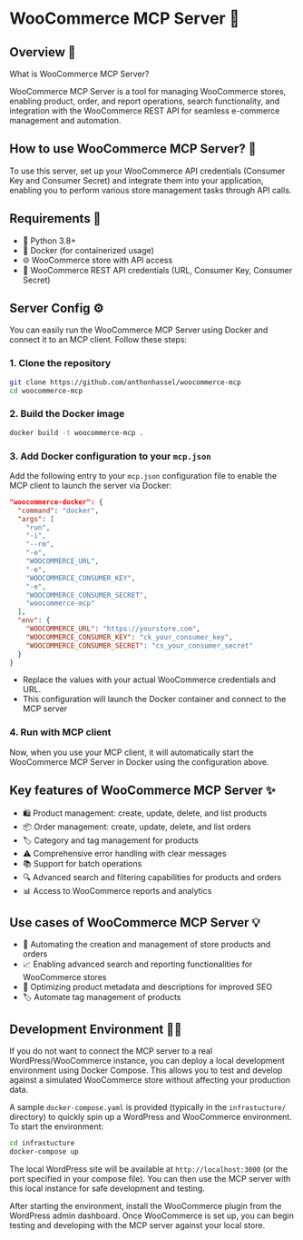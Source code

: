 # WooCommerce MCP Server 🛒

## Overview 📖
What is WooCommerce MCP Server?

WooCommerce MCP Server is a tool for managing WooCommerce stores, enabling product, order, and report operations, search functionality, and integration with the WooCommerce REST API for seamless e-commerce management and automation.

## How to use WooCommerce MCP Server? 🚀
To use this server, set up your WooCommerce API credentials (Consumer Key and Consumer Secret) and integrate them into your application, enabling you to perform various store management tasks through API calls.

## Requirements 📝

- 🐍 Python 3.8+
- 🐳 Docker (for containerized usage)
- 🌐 WooCommerce store with API access
- 🔑 WooCommerce REST API credentials (URL, Consumer Key, Consumer Secret)

## Server Config ⚙️

You can easily run the WooCommerce MCP Server using Docker and connect it to an MCP client. Follow these steps:

### 1. Clone the repository
```bash
git clone https://github.com/anthonhassel/woocommerce-mcp
cd woocommerce-mcp
```

### 2. Build the Docker image
```bash
docker build -t woocommerce-mcp .
```

### 3. Add Docker configuration to your `mcp.json`
Add the following entry to your `mcp.json` configuration file to enable the MCP client to launch the server via Docker:

```json
"woocommerce-docker": {
  "command": "docker",
  "args": [
    "run",
    "-i",
    "--rm",
    "-e",
    "WOOCOMMERCE_URL",
    "-e",
    "WOOCOMMERCE_CONSUMER_KEY",
    "-e",
    "WOOCOMMERCE_CONSUMER_SECRET",
    "woocommerce-mcp"
  ],
  "env": {
    "WOOCOMMERCE_URL": "https://yourstore.com",
    "WOOCOMMERCE_CONSUMER_KEY": "ck_your_consumer_key",
    "WOOCOMMERCE_CONSUMER_SECRET": "cs_your_consumer_secret"
  }
}
```
- Replace the values with your actual WooCommerce credentials and URL.
- This configuration will launch the Docker container and connect to the MCP server

### 4. Run with MCP client
Now, when you use your MCP client, it will automatically start the WooCommerce MCP Server in Docker using the configuration above.

## Key features of WooCommerce MCP Server ✨
- 🛍️ Product management: create, update, delete, and list products
- 📦 Order management: create, update, delete, and list orders
- 🏷️ Category and tag management for products
- ⚠️ Comprehensive error handling with clear messages
- 📚 Support for batch operations
- 🔍 Advanced search and filtering capabilities for products and orders
- 📊 Access to WooCommerce reports and analytics

## Use cases of WooCommerce MCP Server 💡
- 🤖 Automating the creation and management of store products and orders
- 📈 Enabling advanced search and reporting functionalities for WooCommerce stores
- 📝 Optimizing product metadata and descriptions for improved SEO
- 🏷️ Automate tag management of products

## Development Environment 🧑‍💻

If you do not want to connect the MCP server to a real WordPress/WooCommerce instance, you can deploy a local development environment using Docker Compose. This allows you to test and develop against a simulated WooCommerce store without affecting your production data.

A sample `docker-compose.yaml` is provided (typically in the `infrastucture/` directory) to quickly spin up a WordPress and WooCommerce environment. To start the environment:

```bash
cd infrastucture
docker-compose up
```

The local WordPress site will be available at `http://localhost:3000` (or the port specified in your compose file). You can then use the MCP server with this local instance for safe development and testing.

After starting the environment, install the WooCommerce plugin from the WordPress admin dashboard. Once WooCommerce is set up, you can begin testing and developing with the MCP server against your local store.